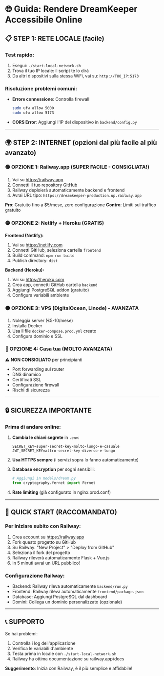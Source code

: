 # 🌐 Guida: Rendere DreamKeeper Accessibile Online

## 📋 STEP 1: RETE LOCALE (facile)

### Test rapido:
1. Esegui: `./start-local-network.sh`
2. Trova il tuo IP locale: il script te lo dirà
3. Da altri dispositivi sulla stessa WiFi, vai su: `http://TUO_IP:5173`

### Risoluzione problemi comuni:
- **Errore connessione**: Controlla firewall
  ```bash
  sudo ufw allow 5000
  sudo ufw allow 5173
  ```
- **CORS Error**: Aggiungi l'IP del dispositivo in `backend/config.py`

---

## 🌍 STEP 2: INTERNET (opzioni dal più facile al più avanzato)

### 🟢 OPZIONE 1: Railway.app (SUPER FACILE - CONSIGLIATA!)
1. Vai su https://railway.app
2. Connetti il tuo repository GitHub
3. Railway deploierà automaticamente backend e frontend
4. Avrai URL tipo: `https://dreamkeeper-production.up.railway.app`

**Pro**: Gratuito fino a $5/mese, zero configurazione
**Contro**: Limiti sul traffico gratuito

### 🟡 OPZIONE 2: Netlify + Heroku (GRATIS)
**Frontend (Netlify):**
1. Vai su https://netlify.com
2. Connetti GitHub, seleziona cartella `frontend`
3. Build command: `npm run build`
4. Publish directory: `dist`

**Backend (Heroku):**
1. Vai su https://heroku.com
2. Crea app, connetti GitHub cartella `backend`
3. Aggiungi PostgreSQL addon (gratuito)
4. Configura variabili ambiente

### 🟠 OPZIONE 3: VPS (DigitalOcean, Linode) - AVANZATA
1. Noleggia server (€5-10/mese)
2. Installa Docker
3. Usa il file `docker-compose.prod.yml` creato
4. Configura dominio e SSL

### 🔴 OPZIONE 4: Casa tua (MOLTO AVANZATA)
⚠️ **NON CONSIGLIATO** per principianti
- Port forwarding sul router
- DNS dinamico
- Certificati SSL
- Configurazione firewall
- Rischi di sicurezza

---

## 🔒 SICUREZZA IMPORTANTE

### Prima di andare online:
1. **Cambia le chiavi segrete** in `.env`:
   ```
   SECRET_KEY=super-secret-key-molto-lungo-e-casuale
   JWT_SECRET_KEY=altro-secret-key-diverso-e-lungo
   ```

2. **Usa HTTPS sempre** (i servizi sopra lo fanno automaticamente)

3. **Database encryption** per sogni sensibili:
   ```python
   # Aggiungi in models/dream.py
   from cryptography.fernet import Fernet
   ```

4. **Rate limiting** (già configurato in nginx.prod.conf)

---

## 🚀 QUICK START (RACCOMANDATO)

### Per iniziare subito con Railway:
1. Crea account su https://railway.app
2. Fork questo progetto su GitHub
3. Su Railway: "New Project" > "Deploy from GitHub"
4. Seleziona il fork del progetto
5. Railway rileverà automaticamente Flask + Vue.js
6. In 5 minuti avrai un URL pubblico!

### Configurazione Railway:
- Backend: Railway rileva automaticamente `backend/run.py`
- Frontend: Railway rileva automaticamente `frontend/package.json`
- Database: Aggiungi PostgreSQL dal dashboard
- Domini: Collega un dominio personalizzato (opzionale)

---

## 📞 SUPPORTO

Se hai problemi:
1. Controlla i log dell'applicazione
2. Verifica le variabili d'ambiente
3. Testa prima in locale con `./start-local-network.sh`
4. Railway ha ottima documentazione su railway.app/docs

**Suggerimento**: Inizia con Railway, è il più semplice e affidabile!
